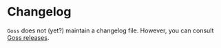 # Changelog

`Goss` does not (yet?) maintain a changelog file.
However, you can consult [Goss releases](https://github.com/goss-org/goss/releases).
